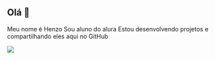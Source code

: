 ## Olá 👋

Meu nome é Henzo 
Sou aluno do alura 
Estou desenvolvendo projetos e compartilhando eles aqui no GitHub 

![](https://media1.tenor.com/m/MojW2yr1vFoAAAAC/money-money-money.gif)
